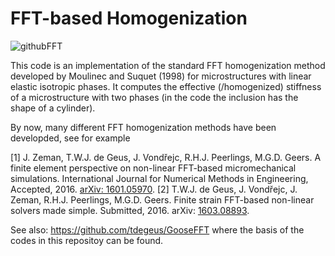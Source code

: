 # FFT-based Homogenization

![githubFFT](https://user-images.githubusercontent.com/52761240/61006553-e7a93e00-a36a-11e9-8db7-56725e06e296.png)

This code is an implementation of the standard FFT homogenization method developed by Moulinec and Suquet (1998) for microstructures with linear elastic isotropic phases.
It computes the effective (/homogenized) stiffness of a microstructure with two phases (in the code the inclusion has the shape of a cylinder).

By now, many different FFT homogenization methods have been developded, see for example

[1] J. Zeman, T.W.J. de Geus, J. Vondřejc, R.H.J. Peerlings, M.G.D. Geers. A finite element perspective on non-linear FFT-based micromechanical simulations. 
International Journal for Numerical Methods in Engineering, Accepted, 2016. [arXiv: 1601.05970](https://arxiv.org/abs/1601.05970).
[2] T.W.J. de Geus, J. Vondřejc, J. Zeman, R.H.J. Peerlings, M.G.D. Geers. Finite strain FFT-based non-linear solvers made simple. Submitted, 2016. arXiv: [1603.08893](https://arxiv.org/abs/1603.08893).

See also: https://github.com/tdegeus/GooseFFT where the basis of the codes in this repositoy can be found.
